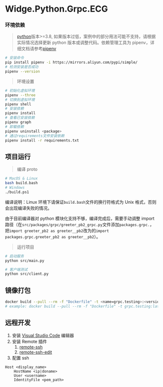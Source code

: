 # Widge.Python.Grpc.ECG

### 环境依赖

> [python](https://www.python.org/downloads/)版本>=3.8, 如果版本过低，案例中的部分用法可能不支持，请根据实际情况选择更新 python 版本或调整代码。依赖管理工具为 pipenv，详细文档请参考[pipenv](https://github.com/pypa/pipenv)

```bash
# 安装命令
pip install pipenv -i https://mirrors.aliyun.com/pypi/simple/
# 检测安装是否成功
pipenv --version
```

> 环境设置

```bash
# 初始化虚拟环境
pipenv --three
# 切换到虚拟环境
pipenv shell
# 安装依赖
pipenv install
# 查看已安装依赖
pipenv graph
# 卸载依赖
pipenv uninstall <package>
# 通过requirements文件安装依赖
pipenv install -r requirements.txt
```

## 项目运行

> 编译 proto

```bash
# MacOS & Linux
bash build.bash
# Windows
./build.ps1
```

编译说明：Linux 环境下请保证`build.bash`文件的换行符格式为 Unix 格式，否则会出现编译失败的情况。

由于目前编译器对 python 模块化支持不够，编译完成后，需要手动调整 import 路径（在`src/packages/grpc/greeter_pb2_grpc.py`文件添加`packages.grpc.`，把`import greeter_pb2 as greeter__pb2`改为的`import packages.grpc.greeter_pb2 as greeter__pb2`）。

> 运行项目

```bash
# 启动服务
python src/main.py

# 客户端测试
python src/client.py
```

## 镜像打包

```bash
docker build --pull --rm -f "Dockerfile" -t <name=grpc.testing>:<version=latest> <workspace=".">
# example: docker build --pull --rm -f "Dockerfile" -t grpc.testing:latest "."
```

## 远程开发

1. 安装 [Visual Studio Code](https://code.visualstudio.com/Download) 编辑器
1. 安装 Remote 插件
   1. [remote-ssh](https://marketplace.visualstudio.com/items?itemName=ms-vscode-remote.remote-ssh)
   1. [remote-ssh-edit](https://marketplace.visualstudio.com/items?itemName=ms-vscode-remote.remote-ssh-edit)
1. 配置 ssh

```
Host <display_name>
    HostName <ip|doname>
    User <username>
    IdentityFile <pem_path>
```
